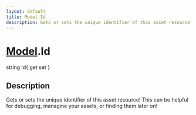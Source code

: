 ```yaml
---
layout: default
title: Model.Id
description: Gets or sets the unique identifier of this asset resource! This can be helpful for debugging, managine your assets, or finding them later on!
---
```

# [Model]({{site.url}}/Pages/Reference/Model.html).Id

<div class='signature' markdown='1'>
string Id{ get set }
</div>

## Description
Gets or sets the unique identifier of this asset resource!
This can be helpful for debugging, managine your assets, or finding
them later on!

